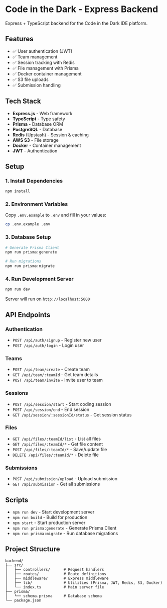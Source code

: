 # Code in the Dark - Express Backend

Express + TypeScript backend for the Code in the Dark IDE platform.

## Features

- ✅ User authentication (JWT)
- ✅ Team management
- ✅ Session tracking with Redis
- ✅ File management with Prisma
- ✅ Docker container management
- ✅ S3 file uploads
- ✅ Submission handling

## Tech Stack

- **Express.js** - Web framework
- **TypeScript** - Type safety
- **Prisma** - Database ORM
- **PostgreSQL** - Database
- **Redis** (Upstash) - Session & caching
- **AWS S3** - File storage
- **Docker** - Container management
- **JWT** - Authentication

## Setup

### 1. Install Dependencies

```bash
npm install
```

### 2. Environment Variables

Copy `.env.example` to `.env` and fill in your values:

```bash
cp .env.example .env
```

### 3. Database Setup

```bash
# Generate Prisma Client
npm run prisma:generate

# Run migrations
npm run prisma:migrate
```

### 4. Run Development Server

```bash
npm run dev
```

Server will run on `http://localhost:5000`

## API Endpoints

### Authentication
- `POST /api/auth/signup` - Register new user
- `POST /api/auth/login` - Login user

### Teams
- `POST /api/team/create` - Create team
- `GET /api/team/:teamId` - Get team details
- `POST /api/team/invite` - Invite user to team

### Sessions
- `POST /api/session/start` - Start coding session
- `POST /api/session/end` - End session
- `GET /api/session/:sessionId/status` - Get session status

### Files
- `GET /api/files/:teamId/list` - List all files
- `GET /api/files/:teamId/*` - Get file content
- `POST /api/files/:teamId/*` - Save/update file
- `DELETE /api/files/:teamId/*` - Delete file

### Submissions
- `POST /api/submission/upload` - Upload submission
- `GET /api/submission` - Get all submissions

## Scripts

- `npm run dev` - Start development server
- `npm run build` - Build for production
- `npm start` - Start production server
- `npm run prisma:generate` - Generate Prisma Client
- `npm run prisma:migrate` - Run database migrations

## Project Structure

```
backend/
├── src/
│   ├── controllers/      # Request handlers
│   ├── routes/           # Route definitions
│   ├── middleware/       # Express middleware
│   ├── lib/              # Utilities (Prisma, JWT, Redis, S3, Docker)
│   └── index.ts          # Main server file
├── prisma/
│   └── schema.prisma     # Database schema
└── package.json
```
